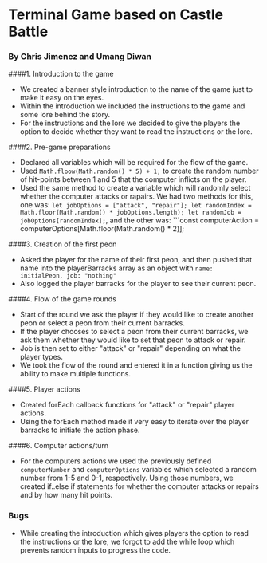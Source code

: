 # Terminal Game based on Castle Battle
### By Chris Jimenez and Umang Diwan

####1. Introduction to the game

- We created a banner style introduction to the name of the game just to make it easy on the eyes.
- Within the introduction we included the instructions to the game and some lore behind the story.
- For the instructions and the lore we decided to give the players the option to decide whether they want to read the instructions or the lore.

####2. Pre-game preparations

- Declared all variables which will be required for the flow of the game.
- Used ```Math.floow(Math.random() * 5) + 1;``` to create the random number of hit-points between 1 and 5 that the computer inflicts on the player.
- Used the same method to create a variable which will randomly select whether the computer attacks or rapairs. We had two methods for this, one was: ```let jobOptions = ["attack", "repair"];
let randomIndex = Math.floor(Math.random() * jobOptions.length);
let randomJob = jobOptions[randomIndex];```, and the other was: ```const computerAction = computerOptions[Math.floor(Math.random() * 2)];

####3. Creation of the first peon

- Asked the player for the name of their first peon, and then pushed that name into the playerBarracks array as an object with ```name: initialPeon, job: "nothing"```
- Also logged the player barracks for the player to see their current peon.

####4. Flow of the game rounds

- Start of the round we ask the player if they would like to create another peon or select a peon from their current barracks.
- If the player chooses to select a peon from their current barracks, we ask them whether they would like to set that peon to attack or repair.
- Job is then set to either "attack" or "repair" depending on what the player types.
- We took the flow of the round and entered it in a function giving us the ability to make multiple functions.

####5. Player actions

- Created forEach callback functions for "attack" or "repair" player actions.
- Using the forEach method made it very easy to iterate over the player barracks to initiate the action phase.

####6. Computer actions/turn

- For the computers actions we used the previously defined ```computerNumber``` and ```computerOptions``` variables which selected a random number from 1-5 and 0-1, respectively. Using those numbers, we created if..else if statements for whether the computer attacks or repairs and by how many hit points.


### Bugs

- While creating the introduction which gives players the option to read the instructions or the lore, we forgot to add the while loop which prevents random inputs to progress the code.
